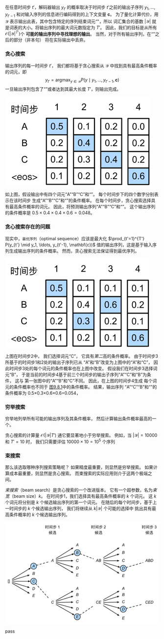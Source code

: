  在任意时间步 $t'$，解码器输出 $y_{t'}$ 的概率取决于时间步 $t′$之前的输出子序列 $y_1, \ldots, y_{t'-1}$ 和对输入序列的信息进行编码得到的上下文变量 $\mathbf{c}$。 为了量化计算代价，用 $\mathcal{Y}$ 表示输出此表，其中包含特定的序列结束词元“<eos>"，所以 词汇集合的基数 $\left|\mathcal{Y}\right|$ 就是词表的大小。将输出序列的最大词元数指定为 $T'$。 因此，我们的目标是从所有 $\mathcal{O}(\left|\mathcal{Y}\right|^{T'})$个 **可能的输出序列中寻找理想的输出**。 当然，对于所有输出序列，在“<eos>”之后的部分（非本句） 将在实际输出中丢弃。

### 贪心搜索

输出序列的每一时间步 $t'$， 我们都将基于贪心搜索从 $\mathcal{Y}$ 中找到具有最高条件概率的词元，即
$$
y_{t'} = \operatorname*{argmax}_{y \in \mathcal{Y}} P(y \mid y_1, \ldots, y_{t'-1}, \mathbf{c})
$$
一旦输出序列包含了“<eos>”或者达到其最大长度 $T'$，则输出完成。

![../_images/s2s-prob1.svg](imags/s2s-prob1.svg)

如上图，假设输出中有四个词元“A”“B”“C”和“<eos>”。 每个时间步下的四个数字分别表示在该时间步 生成“A”“B”“C”和“<eos>”的条件概率。 在每个时间步，贪心搜索选择具有最高条件概率的词元。 因此，将预测输出序列“A”“B”“C”和“<eos>”。 这个输出序列的条件概率是 $0.5\times0.4\times0.4\times0.6 = 0.048$。

### 贪心搜索存在的问题

现实中，`最优序列`（optimal sequence）应该是最大化 $\prod_{t'=1}^{T'} P(y_{t'} \mid y_1, \ldots, y_{t'-1}, \mathbf{c})$ 值的输出序列，这是基于输入序列生成输出序列的条件概率。 然而，贪心搜索无法保证得到最优序列。

![../_images/s2s-prob2.svg](imags/s2s-prob2.svg)

上图在时间步2中， 我们选择词元“C”， 它具有*第二*高的条件概率。 由于时间步3所基于的时间步1和2处的输出子序列已从 “A”和“B”改变为上图中的“A”和“C”， 因此时间步3处的每个词元的条件概率也在上图中改变。 假设我们在时间步3选择词元“B”， 于是当前的时间步4基于前三个时间步的输出子序列“A”“C”和“B”为条件， 这与 第一张图中的“A”“B”和“C”不同。 因此，在上图的时间步4生成 每个词元的条件概率也不同于 [图9.8.1](https://zh.d2l.ai/chapter_recurrent-modern/beam-search.html#fig-s2s-prob1)中的条件概率。 结果，输出序列 “A”“C”“B”和“<eos>”的条件概率为 0.5×0.3×0.6×0.6=0.054，

### 穷举搜索

穷举地列举所有可能的输出序列及其条件概率， 然后计算输出条件概率最高的一个。

贪心搜索的计算量 $\mathcal{O}(\left|\mathcal{Y}\right|T')$ 通它要显著地小于穷举搜索。 例如，当 $|\mathcal{Y}|=10000$ 和 $T'=10$ 时， 我们只需要评估 $10000\times10=10^5$ 个序列

### 束搜索

那么该选取哪种序列搜索策略呢？ 如果精度最重要，则显然是穷举搜索。 如果计算成本最重要，则显然是贪心搜索。 而束搜索的实际应用则介于这两个极端之间。

*束搜索*（beam search）是贪心搜索的一个改进版本。 它有一个超参数，名为*束宽*（beam size）$k$。 在时间步1，我们选择具有最高条件概率的 $k$ 个词元。 这 $k$ 个词元将分别是 $k$ 个候选输出序列的第一个词元。 在随后的每个时间步，基于上一时间步的 $k$ 个候选输出序列， 我们将继续从 $k\left|\mathcal{Y}\right|$ 个可能的选择中 挑出具有最高条件概率的 $k$ 个候选输出序列。

![../_images/beam-search.svg](imags/beam-search.svg)

pass
